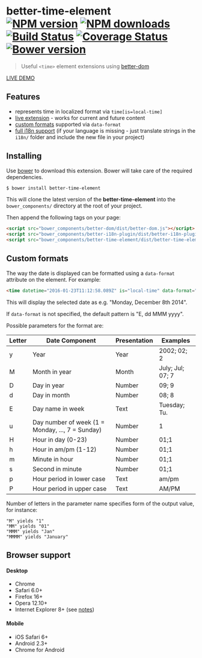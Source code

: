 # better-time-element<br>[![NPM version][npm-version]][npm-url] [![NPM downloads][npm-downloads]][npm-url] [![Build Status][travis-image]][travis-url] [![Coverage Status][coveralls-image]][coveralls-url] [![Bower version][bower-image]][bower-url]
> Useful `<time>` element extensions using [better-dom](https://github.com/chemerisuk/better-dom)

[LIVE DEMO](http://chemerisuk.github.io/better-time-element/)

## Features
* represents time in localized format via `time[is=local-time]`
* [live extension](https://github.com/chemerisuk/better-dom/wiki/Live-extensions) - works for current and future content
* [custom formats](#custom-formats) supported via `data-format`
* [full i18n support](https://github.com/chemerisuk/better-i18n-plugin#multilingual-live-extensions) (if your language is missing - just translate strings in the `i18n/` folder and include the new file in your project)

## Installing
Use [bower](http://bower.io/) to download this extension. Bower will take care of the required dependencies.

```sh
$ bower install better-time-element
```

This will clone the latest version of the __better-time-element__ into the `bower_components/` directory at the root of your project.

Then append the following tags on your page:

```html
<script src="bower_components/better-dom/dist/better-dom.js"></script>
<script src="bower_components/better-i18n-plugin/dist/better-i18n-plugin.js"></script>
<script src="bower_components/better-time-element/dist/better-time-element.js"></script>
```

## Custom formats
The way the date is displayed can be formatted using a `data-format` attribute on the element. For example:

```html
<time datetime="2016-01-23T11:12:58.089Z" is="local-time" data-format="EE, MMMM dd'th' yyyy"></time>
```

This will display the selected date as e.g. "Monday, December 8th 2014".

If `data-format` is not specified, the default pattern is "E, dd MMM yyyy".

Possible parameters for the format are:

|Letter |Date Component                                   |Presentation |Examples         |
|-------|-------------------------------------------------|-------------|-----------------|
|y      |Year                                             |Year         |2002; 02; 2      |
|M      |Month in year                                    |Month        |July; Jul; 07; 7 |
|D      |Day in year                                      |Number       |09; 9           |
|d      |Day in month                                     |Number       |08; 8            |
|E      |Day name in week                                 |Text         |Tuesday; Tu.     |
|u      |Day number of week (1 = Monday, ..., 7 = Sunday) |Number       |1                |
|H      |Hour in day (0-23) |Number       |01;1                |
|h      |Hour in am/pm (1-12) |Number       |01;1                |
|m      |Minute in hour |Number       |01;1                |
|s      |Second in minute |Number       |01;1                |
|p      |Hour period in lower case |Text       |am/pm                |
|P      |Hour period in upper case |Text       |AM/PM                |

Number of letters in the parameter name specifies form of the output value, for instance:

```
"M" yields "1"
"MM" yields "01"
"MMM" yields "Jan"
"MMMM" yields "January"
```

## Browser support
#### Desktop
* Chrome
* Safari 6.0+
* Firefox 16+
* Opera 12.10+
* Internet Explorer 8+ (see [notes](https://github.com/chemerisuk/better-dom#notes-about-old-ies))

#### Mobile
* iOS Safari 6+
* Android 2.3+
* Chrome for Android

[npm-url]: https://www.npmjs.com/package/better-time-element
[npm-version]: https://img.shields.io/npm/v/better-time-element.svg
[npm-downloads]: https://img.shields.io/npm/dt/better-time-element.svg

[travis-url]: http://travis-ci.org/chemerisuk/better-time-element
[travis-image]: http://img.shields.io/travis/chemerisuk/better-time-element/master.svg

[coveralls-url]: https://coveralls.io/r/chemerisuk/better-time-element
[coveralls-image]: http://img.shields.io/coveralls/chemerisuk/better-time-element/master.svg

[bower-url]: https://github.com/chemerisuk/better-time-element
[bower-image]: http://img.shields.io/bower/v/better-time-element.svg

